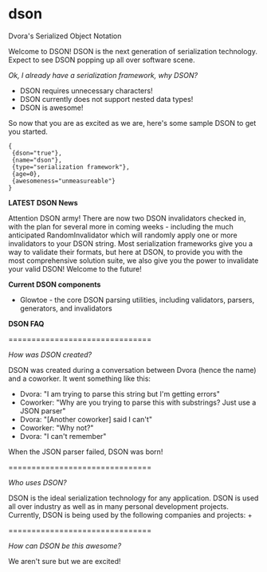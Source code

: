 dson
====

Dvora's Serialized Object Notation

Welcome to DSON! DSON is the next generation of serialization technology. Expect to see DSON popping up all over software 
scene.

_Ok, I already have a serialization framework, why DSON?_
+ DSON requires unnecessary characters!
+ DSON currently does not support nested data types!
+ DSON is awesome!

So now that you are as excited as we are, here's some sample DSON to get you started.

    {
     {dson="true"},
     {name="dson"},
     {type="serialization framework"},
     {age=0},
     {awesomeness="unmeasureable"}
    }

__LATEST DSON News__

Attention DSON army! There are now two DSON invalidators checked in, with the plan for several more in coming weeks - 
including the much anticipated RandomInvalidator which will randomly apply one or more invalidators to your DSON 
string. Most serialization frameworks give you a way to validate their formats, but here at DSON, to provide you 
with the most comprehensive solution suite, we also give you the power to invalidate your valid DSON! Welcome to 
the future!

__Current DSON components__

+ Glowtoe - the core DSON parsing utilities, including validators, parsers, generators, and invalidators

__DSON FAQ__

===============================

_How was DSON created?_

DSON was created during a conversation between Dvora (hence the name) and a coworker.  It went something like this:
+ Dvora: "I am trying to parse this string but I'm getting errors"
+ Coworker: "Why are you trying to parse this with substrings? Just use a JSON parser"
+ Dvora: "[Another coworker] said I can't"
+ Coworker: "Why not?"
+ Dvora: "I can't remember"

When the JSON parser failed, DSON was born!

===============================

_Who uses DSON?_

DSON is the ideal serialization technology for any application. DSON is used all over industry as well as in many 
personal development projects.  Currently, DSON is being used by the following companies and projects:
+ 

===============================

_How can DSON be this awesome?_

We aren't sure but we are excited!
